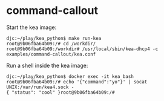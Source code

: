 # command-callout

Start the kea image:
```
djc:~/play/kea_python$ make run-kea
root@9b06fba64b09:/# cd /workdir/
root@9b06fba64b09:/workdir# /usr/local/sbin/kea-dhcp4 -c examples/command-callout/kea.conf
```

Run a shell inside the kea image:
```
djc:~/play/kea_python$ docker exec -it kea bash
root@9b06fba64b09:/# echo '{"command":"yo"}' | socat UNIX:/var/run/kea4.sock -
{ "status": "cool" }root@9b06fba64b09:/# 
```